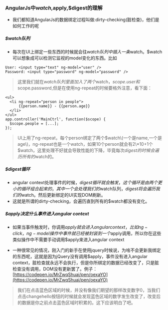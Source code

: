 ### AngularJs中$watch,$apply,$digest的理解

* 我们都知道AngularJs的数据绑定过程叫做:dirty-checking\(脏检查\)，他们是如何工作的呢

##### $watch队列

* 每次在UI上绑定一些东西的时候就会往$watch队列中插入一条$watch。$watch可以想象成可以检测它监视的model变化的东西。比如

```
User: <input type="text" ng-model="user" />
Password: <input type="password" ng-model="password" />
```

> 这里我们就在$watch队列里面加入了两个$watch，$scope.user和$scope.password,但是在使用ng-repeat的时候要格外注意，看下面：

```
<ul>
  <li ng-repeat="person in people">
      {{person.name}} - {{person.age}}
  </li>
</ul>
app.controller('MainCtrl', function($scope) {
  $scope.people = [...];
});
```

> UI上用了ng-repeat，每个person绑定了两个$watch\(一个是name,一个是age\)，ng-repeat也是一个watch，如果10个person就会有2\*10+1个$watch，这里处理不好就会导致性能的下降，毕竟每次$digest的时候会遍历所有的$watch的。

##### $digest循环

* angular context处理事件的时候，$digest循环就会触发，这个循环是由两个更小的循环组合起来的，其中一个会处理我们的$watch队列，$digest将会遍历我们的$watch。然后更新绑定的UI实现DOM刷新。
* 这就是所谓的dirty-checking，会遍历直到所有的$watch都没有变化。

##### $apply决定什么事件进入angular context

* 如果当事件触发时，你调用$apply就会进入angular context，比如ng-click，ng-model操作中事件就已经被封装到一个$apply调用，所以你在这些类似操作中不需要手动调用$apply来进入angular context

* 一种很常见的情况，刚入门的新手在使用jquery时候说，为啥不会更新我绑定的东西呢，这就是因为jQuery没有调用$apply，事件没有进入angular context，脏检查就永远不会执行，但是你所绑定的数据已经改变了，只是脏检查没有调用，DOM没有更新罢了。例子：[https://codepen.io/MrZwqShuai/pen/oexaYO](https://codepen.io/MrZwqShuai/pen/oexaYO)

> 我们在点击蓝色区域的时候，并没有像我们期望的那样改变数字0，当我们点击changehello按钮的时候就会发现蓝色区域的数字发生改变了，改变后的数据是你之前点击蓝色区域时积累的。这下应该明白了吧。



